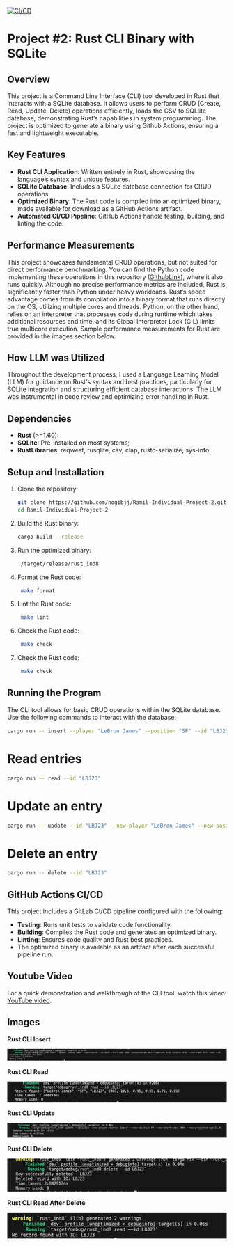 [![CI/CD](https://github.com/nogibjj/Ramil-Individual-Project-2/actions/workflows/main.yaml/badge.svg)](https://github.com/nogibjj/Ramil-Individual-Project-2/actions/workflows/main.yaml)

# Project #2: Rust CLI Binary with SQLite

## Overview
This project is a Command Line Interface (CLI) tool developed in Rust that interacts with a SQLite database. It allows users to perform CRUD (Create, Read, Update, Delete) operations efficiently, loads the CSV to SQLlite database, demonstrating Rust’s capabilities in system programming. The project is optimized to generate a binary using Github Actions, ensuring a fast and lightweight executable.

## Key Features
- **Rust CLI Application**: Written entirely in Rust, showcasing the language’s syntax and unique features.
- **SQLite Database**: Includes a SQLite database connection for CRUD operations.
- **Optimized Binary**: The Rust code is compiled into an optimized binary, made available for download as a GitHub Actions artifact.
- **Automated CI/CD Pipeline**: GitHub Actions handle testing, building, and linting the code.

## Performance Measurements
This project showcases fundamental CRUD operations, but not suited for direct performance benchmarking. You can find the Python code implementing these operations in this repository ([GithubLink](https://https://github.com/nogibjj/Ramil-Python-Script-interacting-with-SQL-Database)), where it also runs quickly. Although no precise performance metrics are included, Rust is significantly faster than Python under heavy workloads. Rust’s speed advantage comes from its compilation into a binary format that runs directly on the OS, utilizing multiple cores and threads. Python, on the other hand, relies on an interpreter that processes code during runtime which takes additional resources and time, and its Global Interpreter Lock (GIL) limits true multicore execution. Sample performance measurements for Rust are provided in the images section below.

## How LLM was Utilized
Throughout the development process, I used a Language Learning Model (LLM) for guidance on Rust's syntax and best practices, particularly for SQLite integration and structuring efficient database interactions. The LLM was instrumental in code review and optimizing error handling in Rust.

## Dependencies
- **Rust** (>=1.60): 
- **SQLite**: Pre-installed on most systems; 
- **RustLibraries**: reqwest, rusqlite, csv, clap, rustc-serialize, sys-info

## Setup and Installation

1. Clone the repository:
   ```bash
   git clone https://github.com/nogibjj/Ramil-Individual-Project-2.git
   cd Ramil-Individual-Project-2
   ```

2. Build the Rust binary:
   ```bash
   cargo build --release
   ```

3. Run the optimized binary:
   ```bash
   ./target/release/rust_ind8
   ```
4. Format the Rust code:
   ```bash
    make format
   ```
5. Lint the Rust code:
   ```bash
    make lint
   ```

6. Check the Rust code:
   ```bash
    make check
   ```

7. Check the Rust code:
   ```bash
    make check
   ```

## Running the Program

The CLI tool allows for basic CRUD operations within the SQLite database. Use the following commands to interact with the database:

```bash
cargo run -- insert --player "LeBron James" --position "SF" --id "LBJ23" --draft-year 2003 --projected-spm 10.5 --superstar 0.95 --starter 0.85 --role-player 0.75 --bust 0.05
```

# Read entries
```bash
cargo run -- read --id "LBJ23"
```

# Update an entry
```bash
cargo run -- update --id "LBJ23" --new-player "LeBron James" --new-position "PF" --new-draft-year 2004 --new-projected-spm 11.0
```

# Delete an entry
```bash
cargo run -- delete --id "LBJ23"
```


## GitHub Actions CI/CD
This project includes a GitLab CI/CD pipeline configured with the following:
- **Testing**: Runs unit tests to validate code functionality.
- **Building**: Compiles the Rust code and generates an optimized binary.
- **Linting**: Ensures code quality and Rust best practices.
- The optimized binary is available as an artifact after each successful pipeline run.

## Youtube Video 
For a quick demonstration and walkthrough of the CLI tool, watch this video: [YouTube video](https://youtu.be/JWNB-1dY3C0).

## Images

**Rust CLI Insert**

![Run Example Console Output](https://github.com/nogibjj/Ramil-Individual-Project-2/blob/1dd2e0365ddb516342a0e5ffb4a45a15142e5b90/images/Insert_metrics.png)


**Rust CLI Read**

![Run Example Console Output](https://github.com/nogibjj/Ramil-Individual-Project-2/blob/1dd2e0365ddb516342a0e5ffb4a45a15142e5b90/images/Read_metrics.png)


**Rust CLI Update**

![Run Example Console Output](https://github.com/nogibjj/Ramil-Individual-Project-2/blob/1dd2e0365ddb516342a0e5ffb4a45a15142e5b90/images/Update_metrics.png)


**Rust CLI Delete**

![Run Example Console Output](https://github.com/nogibjj/Ramil-Individual-Project-2/blob/1dd2e0365ddb516342a0e5ffb4a45a15142e5b90/images/Delete_metrics.png)


**Rust CLI Read After Delete**

![Run Example Console Output](https://github.com/nogibjj/Ramil-Individual-Project-2/blob/1dd2e0365ddb516342a0e5ffb4a45a15142e5b90/images/read%20after%20delete.png)

